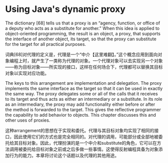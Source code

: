 # Using Java's dynamic proxy


The dictionary [68] tells us that a proxy is an “agency, function, or office of a deputy who acts as a substitute for another.” When this idea is applied to object-oriented programming, the result is an object, a proxy, that supports the interface of another object, its target, so that the proxy can substitute for the target for all practical purposes.

词典[68]对代理的定义是，代理是一个“中介【这里难翻】。”这个概念应用到面向对象编程上时，就产生了一类称为代理的对象。一个代理对象可以去实现另一个对象——称为目标对象——所实现的接口，这样在任何场合下，代理都可以替换其目标对象以实现对应功能。




The keys to this arrangement are implementation and delegation. The proxy implements the same interface as the target so that it can be used in exactly the same way. The proxy delegates some or all of the calls that it receives to its target and thus acts as either an intermediary or a substitute. In its role as an intermediary, the proxy may add functionality either before or after the method is forwarded to the target. This gives the reflective programmer the capability to add behavior to objects. This chapter discusses this and other uses of proxies.

这种arrangement的思想在于实现和委托。代理与其目标对象均实现了相同的接口，因此使用它们的方式也是完全相同的。对代理的调用，可能部分或全部地被委托给其目标对象。因此，代理扮演的是一个中介和substitute的角色，它可以在方法调用被委托给目标对象之前或之后多做一些事情。这使得反射编程具备为对象添加行为的能力。本章将讨论这个话题以及代理的其他用途。
